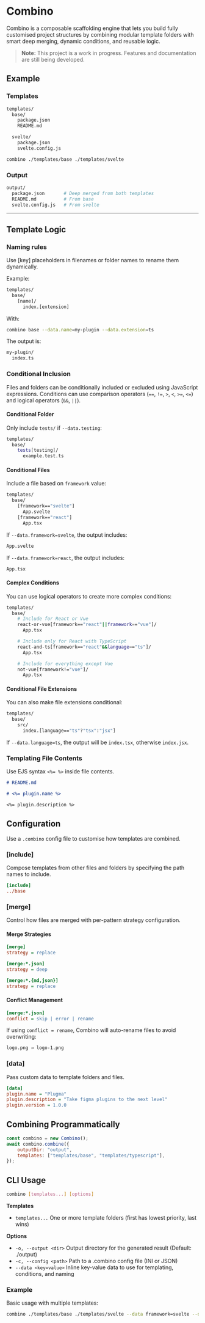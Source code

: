 # Combino

Combino is a composable scaffolding engine that lets you build fully customised project structures by combining modular template folders with smart deep merging, dynamic conditions, and reusable logic.

> **Note:** This project is a work in progress. Features and documentation are still being developed.

## Example

### Templates

```bash
templates/
  base/
    package.json
    README.md

  svelte/
    package.json
    svelte.config.js
```

```bash
combino ./templates/base ./templates/svelte
```

### Output

```bash
output/
  package.json       # Deep merged from both templates
  README.md          # From base
  svelte.config.js   # From svelte
```

---

## Template Logic

### Naming rules

Use [key] placeholders in filenames or folder names to rename them dynamically.

Example:

```bash
templates/
  base/
    [name]/
      index.[extension]
```

With:

```bash
combino base --data.name=my-plugin --data.extension=ts
```

The output is:

```bash
my-plugin/
  index.ts
```

### Conditional Inclusion

Files and folders can be conditionally included or excluded using JavaScript expressions. Conditions can use comparison operators (`==`, `!=`, `>`, `<`, `>=`, `<=`) and logical operators (`&&`, `||`).

#### Conditional Folder

Only include `tests/` if `--data.testing`:

```bash
templates/
  base/
    tests[testing]/
      example.test.ts
```

#### Conditional Files

Include a file based on `framework` value:

```bash
templates/
  base/
    [framework=="svelte"]
      App.svelte
    [framework=="react"]
      App.tsx
```

If `--data.framework=svelte`, the output includes:

```bash
App.svelte
```

If `--data.framework=react`, the output includes:

```bash
App.tsx
```

#### Complex Conditions

You can use logical operators to create more complex conditions:

```bash
templates/
  base/
    # Include for React or Vue
    react-or-vue[framework=="react"||framework=="vue"]/
      App.tsx

    # Include only for React with TypeScript
    react-and-ts[framework=="react"&&language=="ts"]/
      App.tsx

    # Include for everything except Vue
    not-vue[framework!="vue"]/
      App.tsx
```

#### Conditional File Extensions

You can also make file extensions conditional:

```bash
templates/
  base/
    src/
      index.[language=="ts"?"tsx":"jsx"]
```

If `--data.language=ts`, the output will be `index.tsx`, otherwise `index.jsx`.

### Templating File Contents

Use EJS syntax `<%= %>` inside file contents.

```md
# README.md

# <%= plugin.name %>

<%= plugin.description %>
```

## Configuration

Use a `.combino` config file to customise how templates are combined.

### [include]

Compose templates from other files and folders by specifying the path names to include.

```ini
[include]
../base
```

### [merge]

Control how files are merged with per-pattern strategy configuration.

#### Merge Strategies

```ini
[merge]
strategy = replace

[merge:*.json]
strategy = deep

[merge:*.{md,json}]
strategy = replace
```

#### Conflict Management

```ini
[merge:*.json]
conflict = skip | error | rename
```

If using `conflict = rename`, Combino will auto-rename files to avoid overwriting:

```bash
logo.png → logo-1.png
```

### [data]

Pass custom data to template folders and files.

```ini
[data]
plugin.name = "Plugma"
plugin.description = "Take figma plugins to the next level"
plugin.version = 1.0.0
```

## Combining Programmatically

```js
const combino = new Combino();
await combino.combine({
    outputDir: "output",
    templates: ["templates/base", "templates/typescript"],
});
```

## CLI Usage

```bash
combino [templates...] [options]
```

**Templates**

-   `templates...` One or more template folders (first has lowest priority, last wins)

**Options**

-   `-o, --output <dir>` Output directory for the generated result (Default: ./output)
-   `-c, --config <path>` Path to a .combino config file (INI or JSON)
-   `--data <key=value>` Inline key-value data to use for templating, conditions, and naming

### Example

Basic usage with multiple templates:

```bash
combino ./templates/base ./templates/svelte --data framework=svelte --data language=ts -o ./my-project
```
